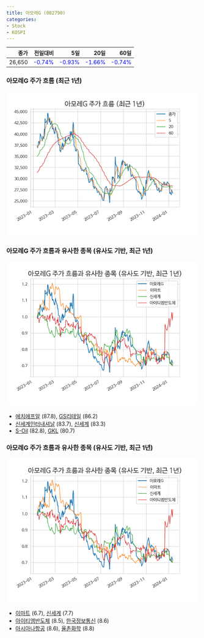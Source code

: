 ```yaml
---
title: 아모레G (002790)
categories:
- Stock
- KOSPI
---
```


|종가|전일대비|5일|20일|60일|
|---:|-------:|--:|---:|---:|
|26,650|<span style="color: blue">-0.74%</span>|<span style="color: blue">-0.93%</span>|<span style="color: blue">-1.66%</span>|<span style="color: blue">-0.74%</span>|

<!-- more -->
### 아모레G 주가 흐름 (최근 1년)
![002790](/assets/images/stock/002790.png)


### 아모레G 주가 흐름과 유사한 종목 (유사도 기반, 최근 1년)
![002790](/assets/images/stock/002790_sim.png)

- [에치에프알](/230240/) (87.8), [GS리테일](/007070/) (86.2)
- [신세계인터내셔날](/031430/) (83.7), [신세계](/004170/) (83.3)
- [S-Oil](/010950/) (82.8), [GKL](/114090/) (80.7)


### 아모레G 주가 흐름과 유사한 종목 (유사도 기반, 최근 1년)
![002790](/assets/images/stock/002790_sim.png)

- [이마트](/139480/) (6.7), [신세계](/004170/) (7.7)
- [아이티엠반도체](/084850/) (8.5), [한국정보통신](/025770/) (8.6)
- [아시아나항공](/020560/) (8.6), [율촌화학](/008730/) (8.8)